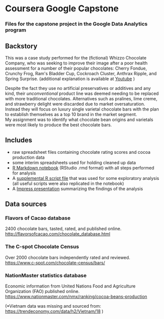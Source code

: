 # Coursera Google Capstone
### Files for the capstone project in the Google Data Analytics program

## Backstory
This was a case study performed for the (fictional) Whizzo Chocolate Company, who was seeking to improve their image after a poor health assessment for a number of their popular chocolates: Cherry Fondue, Crunchy Frog, Ram's Bladder Cup, Cockroach Cluster, Anthrax Ripple, and Spring Surprise. (additional explanation is available at [Youtube](https://www.youtube.com/watch?v=mK3B0gjEjTs) )

Despite the fact they use no artificial preservatives or additives and any kind, their *unconventional* product line was deemed needing to be replaced with more traditional chocolates.
Alternatives such as pralines, lime creme, and strawberry delight were discarded due to market oversaturation. Instead they will focus on luxury single varietal chocolate bars with the plan to establish themselves as a top 10 brand in the market segment.  
My assignment was to identify what chocolate bean origins and varietals were most likely to produce the best chocolate bars.

## Includes
- raw spreadsheet files containing chocolate rating scores and cocoa production data
- some interim spreadsheets used for holding cleaned up data
- [R Markdown notebook](WhizzoCapstone.rmd) (RStudio .rmd format) with all steps performed for analysis
- A [supplemental R script file](Whizzoworking.R) that was used for some exploratory analysis (all useful scripts were also replicated in the notebook)
- A [Impress presentation](Whizzopresentation.odp) summarizing the findings of the analysis

## Data sources
### Flavors of Cacao database
2400 chocolate bars, tasted, rated, and published online.  
<http://flavorsofcacao.com/chocolate_database.html>

### The C-spot Chocolate Census
Over 2000 chocolate bars independently rated and reviewed.  
<https://www.c-spot.com/chocolate-census/bars/>

### NationMaster statistics database
Economic information  from United Nations Food and Agriculture Organization (FAO) published online.  
<https://www.nationmaster.com/nmx/ranking/cocoa-beans-production>

(*Vietnam data was missing and sourced from: <https://trendeconomy.com/data/h2/Vietnam/18> )
